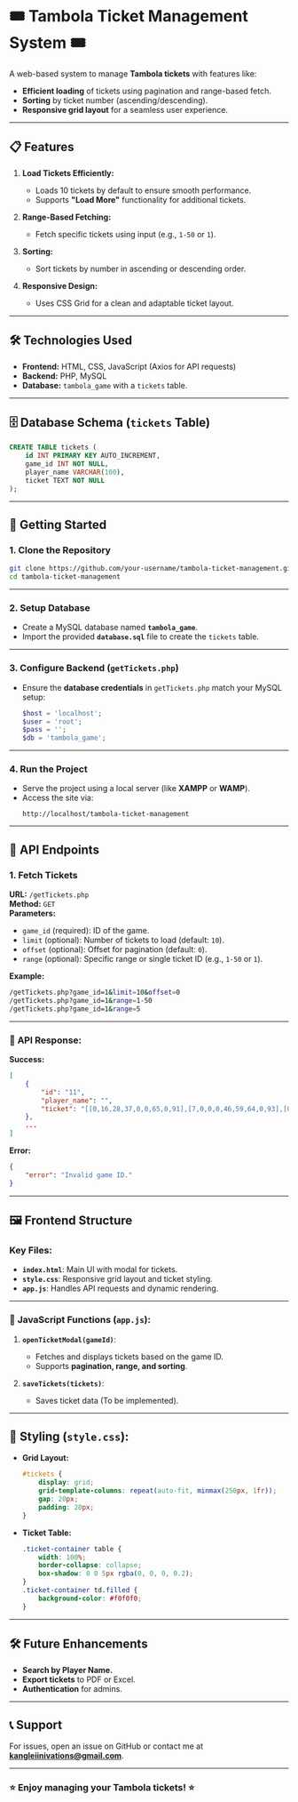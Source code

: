 # 🎟️ **Tambola Ticket Management System** 🎟️

A web-based system to manage **Tambola tickets** with features like:
- **Efficient loading** of tickets using pagination and range-based fetch.  
- **Sorting** by ticket number (ascending/descending).  
- **Responsive grid layout** for a seamless user experience.  

---

## 📋 **Features**
1. **Load Tickets Efficiently:**  
   - Loads 10 tickets by default to ensure smooth performance.  
   - Supports **"Load More"** functionality for additional tickets.  

2. **Range-Based Fetching:**  
   - Fetch specific tickets using input (e.g., `1-50` or `1`).  

3. **Sorting:**  
   - Sort tickets by number in ascending or descending order.  

4. **Responsive Design:**  
   - Uses CSS Grid for a clean and adaptable ticket layout.  

---

## 🛠️ **Technologies Used**
- **Frontend:** HTML, CSS, JavaScript (Axios for API requests)  
- **Backend:** PHP, MySQL  
- **Database:** `tambola_game` with a `tickets` table.  

---

## 🗄️ **Database Schema (`tickets` Table)**
```sql
CREATE TABLE tickets (
    id INT PRIMARY KEY AUTO_INCREMENT,
    game_id INT NOT NULL,
    player_name VARCHAR(100),
    ticket TEXT NOT NULL
);
```

---

## 🚀 **Getting Started**
### 1. **Clone the Repository**
```bash
git clone https://github.com/your-username/tambola-ticket-management.git
cd tambola-ticket-management
```

---

### 2. **Setup Database**
- Create a MySQL database named **`tambola_game`**.  
- Import the provided **`database.sql`** file to create the `tickets` table.  

---

### 3. **Configure Backend (`getTickets.php`)**
- Ensure the **database credentials** in `getTickets.php` match your MySQL setup:
   ```php
   $host = 'localhost';
   $user = 'root';
   $pass = '';
   $db = 'tambola_game';
   ```

---

### 4. **Run the Project**
- Serve the project using a local server (like **XAMPP** or **WAMP**).  
- Access the site via:  
   ```
   http://localhost/tambola-ticket-management
   ```

---

## 📄 **API Endpoints**
### 1. **Fetch Tickets**
**URL:** `/getTickets.php`  
**Method:** `GET`  
**Parameters:**
- `game_id` (required): ID of the game.  
- `limit` (optional): Number of tickets to load (default: `10`).  
- `offset` (optional): Offset for pagination (default: `0`).  
- `range` (optional): Specific range or single ticket ID (e.g., `1-50` or `1`).  

**Example:**
```bash
/getTickets.php?game_id=1&limit=10&offset=0
/getTickets.php?game_id=1&range=1-50
/getTickets.php?game_id=1&range=5
```

---

### 🔄 **API Response:**
**Success:**
```json
[
    {
        "id": "11",
        "player_name": "",
        "ticket": "[[0,16,28,37,0,0,65,0,91],[7,0,0,0,46,59,64,0,93],[0,13,0,0,45,54,70,0,92]]"
    },
    ...
]
```

**Error:**
```json
{
    "error": "Invalid game ID."
}
```

---

## 🖼️ **Frontend Structure**
### Key Files:
- **`index.html`**: Main UI with modal for tickets.  
- **`style.css`**: Responsive grid layout and ticket styling.  
- **`app.js`**: Handles API requests and dynamic rendering.  

---

### 🔄 **JavaScript Functions (`app.js`):**
1. **`openTicketModal(gameId)`**:  
   - Fetches and displays tickets based on the game ID.  
   - Supports **pagination, range, and sorting**.  

2. **`saveTickets(tickets)`**:  
   - Saves ticket data (To be implemented).  

---

## 🎨 **Styling (`style.css`):**
- **Grid Layout:**
   ```css
   #tickets {
       display: grid;
       grid-template-columns: repeat(auto-fit, minmax(250px, 1fr));
       gap: 20px;
       padding: 20px;
   }
   ```

- **Ticket Table:**
   ```css
   .ticket-container table {
       width: 100%;
       border-collapse: collapse;
       box-shadow: 0 0 5px rgba(0, 0, 0, 0.2);
   }
   .ticket-container td.filled {
       background-color: #f0f0f0;
   }
   ```

---

## 🛠️ **Future Enhancements**
- **Search by Player Name.**  
- **Export tickets** to PDF or Excel.  
- **Authentication** for admins.  

---

## 📞 **Support**
For issues, open an issue on GitHub or contact me at **kangleiinivations@gmail.com**.

---

### ⭐ **Enjoy managing your Tambola tickets!** ⭐